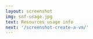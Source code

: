 ```yaml
---
layout: screenshot
img: snf-usage.jpg
text: Resources usage info
next: '/screenshot-create-a-vm/'
---
```

